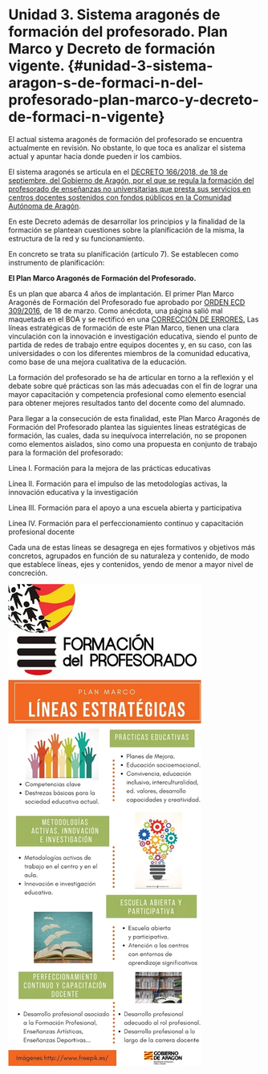 # Unidad 3\. Sistema aragonés de formación del profesorado. Plan Marco y Decreto de formación vigente. {#unidad-3-sistema-aragon-s-de-formaci-n-del-profesorado-plan-marco-y-decreto-de-formaci-n-vigente}

El actual sistema aragonés de formación del profesorado se encuentra actualmente en revisión. No obstante, lo que toca es analizar el sistema actual y apuntar hacia donde pueden ir los cambios.

El sistema aragonés se articula en el [DECRETO 166/2018, de 18 de septiembre, del Gobierno de Aragón, por el que se regula la formación del profesorado de enseñanzas no universitarias que presta sus servicios en centros docentes sostenidos con fondos públicos en la Comunidad Autónoma de Aragón](https://bit.ly/2SgTskC).

En este Decreto además de desarrollar los principios y la finalidad de la formación se plantean  cuestiones sobre la planificación de la misma, la estructura de la red y su funcionamiento.



En concreto se trata su planificación (artículo 7). Se establecen como instrumento de planificación:

**El Plan Marco Aragonés de Formación del Profesorado.**

Es un plan que abarca 4 años de implantación. El primer Plan Marco Aragonés de Formación del Profesorado fue aprobado por [ORDEN ECD 309/2016](https://www.google.com/url?q=http://www.boa.aragon.es/cgi-bin/EBOA/BRSCGI?CMD%3DVEROBJ%26MLKOB%3D903092365555&sa=D&ust=1511515248781000&usg=AFQjCNH9WSVkvt0YtnYBmvpCWtLhtUF7iA), de 18 de marzo. Como anécdota, una página salió mal maquetada en el BOA y se rectificó en una [CORRECCIÓN DE ERRORES.](https://www.google.com/url?q=http://www.boa.aragon.es/cgi-bin/EBOA/BRSCGI?CMD%3DVEROBJ%26MLKOB%3D904145225541&sa=D&ust=1511515248782000&usg=AFQjCNHFxfqNBVcR8qJ5eqzqlYbwV2Ldgg) Las líneas estratégicas de formación de este Plan Marco, tienen una clara vinculación con la innovación e investigación educativa, siendo el punto de partida de redes de trabajo entre equipos docentes y, en su caso, con las universidades o con los diferentes miembros de la comunidad educativa, como base de una mejora cualitativa de la educación.

La formación del profesorado se ha de articular en torno a la reflexión y el debate sobre qué prácticas son las más adecuadas con el fin de lograr una mayor capacitación y competencia profesional como elemento esencial para obtener mejores resultados tanto del docente como del alumnado.

Para llegar a la consecución de esta finalidad, este Plan Marco Aragonés de Formación del Profesorado plantea las siguientes líneas estratégicas de formación, las cuales, dada su inequívoca interrelación, no se proponen como elementos aislados, sino como una propuesta en conjunto de trabajo para la formación del profesorado:

Línea I. Formación para la mejora de las prácticas educativas

Línea II. Formación para el impulso de las metodologías activas, la innovación educativa y la investigación

Línea III. Formación para el apoyo a una escuela abierta y participativa

Línea IV. Formación para el perfeccionamiento continuo y capacitación profesional docente

Cada una de estas líneas se desagrega en ejes formativos y objetivos más concretos,  agrupados en función de su naturaleza y contenido, de modo que establece líneas, ejes y contenidos, yendo de menor a mayor nivel de concreción.


![](/images/image1.png)